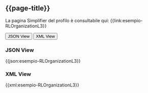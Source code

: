 ## {{page-title}}

La pagina Simplifier del profilo è consultabile qui: {{link:esempio-RLOrganizationL3}}

<div class="tab">
  <button class="tablinks" onclick="openTab(event, 'JSON View')">JSON View</button>
  <button class="tablinks" onclick="openTab(event, 'XML View')">XML View</button>
</div>

<div id="JSON View" class="tabcontent" style="display:block">
  <h3>JSON View</h3>
{{json:esempio-RLOrganizationL3}}
</div> 

<div id="XML View" class="tabcontent" >
  <h3>XML View</h3>
{{xml:esempio-RLOrganizationL3}}
</div>